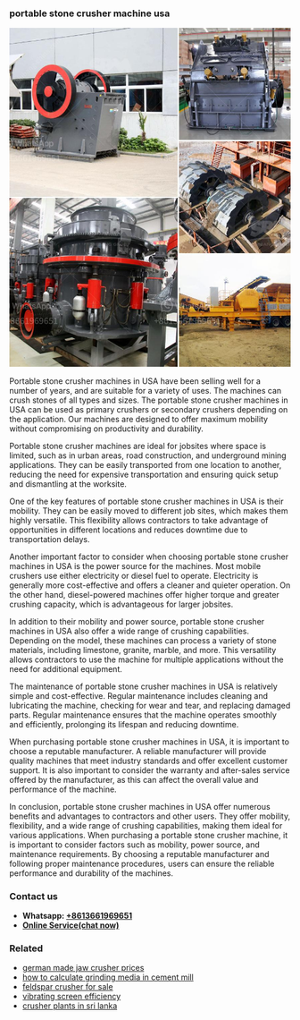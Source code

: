 <h3>portable stone crusher machine usa</h3><img src='1708663460.jpg' alt=''><p>Portable stone crusher machines in USA have been selling well for a number of years, and are suitable for a variety of uses. The machines can crush stones of all types and sizes. The portable stone crusher machines in USA can be used as primary crushers or secondary crushers depending on the application. Our machines are designed to offer maximum mobility without compromising on productivity and durability.</p><p>Portable stone crusher machines are ideal for jobsites where space is limited, such as in urban areas, road construction, and underground mining applications. They can be easily transported from one location to another, reducing the need for expensive transportation and ensuring quick setup and dismantling at the worksite.</p><p>One of the key features of portable stone crusher machines in USA is their mobility. They can be easily moved to different job sites, which makes them highly versatile. This flexibility allows contractors to take advantage of opportunities in different locations and reduces downtime due to transportation delays.</p><p>Another important factor to consider when choosing portable stone crusher machines in USA is the power source for the machines. Most mobile crushers use either electricity or diesel fuel to operate. Electricity is generally more cost-effective and offers a cleaner and quieter operation. On the other hand, diesel-powered machines offer higher torque and greater crushing capacity, which is advantageous for larger jobsites.</p><p>In addition to their mobility and power source, portable stone crusher machines in USA also offer a wide range of crushing capabilities. Depending on the model, these machines can process a variety of stone materials, including limestone, granite, marble, and more. This versatility allows contractors to use the machine for multiple applications without the need for additional equipment.</p><p>The maintenance of portable stone crusher machines in USA is relatively simple and cost-effective. Regular maintenance includes cleaning and lubricating the machine, checking for wear and tear, and replacing damaged parts. Regular maintenance ensures that the machine operates smoothly and efficiently, prolonging its lifespan and reducing downtime.</p><p>When purchasing portable stone crusher machines in USA, it is important to choose a reputable manufacturer. A reliable manufacturer will provide quality machines that meet industry standards and offer excellent customer support. It is also important to consider the warranty and after-sales service offered by the manufacturer, as this can affect the overall value and performance of the machine.</p><p>In conclusion, portable stone crusher machines in USA offer numerous benefits and advantages to contractors and other users. They offer mobility, flexibility, and a wide range of crushing capabilities, making them ideal for various applications. When purchasing a portable stone crusher machine, it is important to consider factors such as mobility, power source, and maintenance requirements. By choosing a reputable manufacturer and following proper maintenance procedures, users can ensure the reliable performance and durability of the machines.</p><h3>Contact us</h3><ul><li><strong>Whatsapp:&nbsp;<a href="https://wa.me/8613661969651">+8613661969651</a></strong></li><li><a href="https://swt.shibang-china.com/?git&amp;zhl&amp;portable stone crusher machine usa"><strong>Online Service(chat now)</strong></a></li></ul><h3>Related</h3><ul><li><a href='german made jaw crusher prices.md'>german made jaw crusher prices</a></li><li><a href='how to calculate grinding media in cement mill.md'>how to calculate grinding media in cement mill</a></li><li><a href='feldspar crusher for sale.md'>feldspar crusher for sale</a></li><li><a href='vibrating screen efficiency.md'>vibrating screen efficiency</a></li><li><a href='crusher plants in sri lanka.md'>crusher plants in sri lanka</a></li></ul>